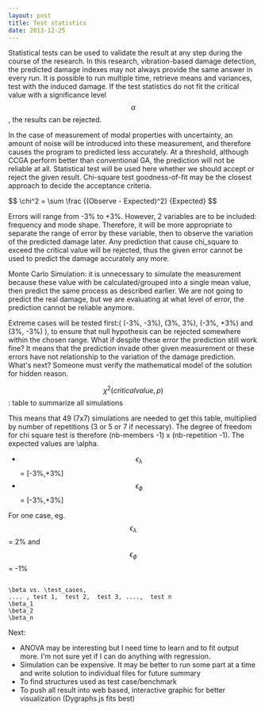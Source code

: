 ```yaml
---
layout: post
title: Test statistics
date: 2013-12-25
---
```


Statistical tests can be used to validate the result at any step during the course of the research. In this research, vibration-based damage detection, the predicted damage indexes may not always provide the same answer in every run. It is possible to run multiple time,  retrieve means and variances, test with the induced damage. If the test statistics do not fit the critical value with a significance level $$ \alpha $$, the results can be rejected.

In the case of measurement of modal properties with uncertainty, an amount of noise will be introduced into these measurement, and therefore causes the program to predicted less accurately. At a threshold, although CCGA perform better than conventional GA, the prediction will not be reliable at all. Statistical test will be used here whether we should accept or reject the given result. Chi-square test goodness-of-fit may be the closest approach to decide the acceptance criteria.

<div>$$ \chi^2 = \sum \frac {(Observe - Expected)^2} {Expected} $$</div>

Errors will range from -3% to +3%. However, 2 variables are to be included: frequency and mode shape. Therefore, it will be more appropriate to separate the range of error by these variable, then to observe the variation of the predicted damage later. Any prediction that cause chi_square to exceed the critical value will be rejected, thus the given error cannot be used to predict the damage accurately any more.

Monte Carlo Simulation: it is unnecessary to simulate the measurement because these value with be calculated/grouped into a single mean value, then predict the same process as described earlier. We are not going to predict the real damage, but we are evaluating at what level of error, the prediction cannot be reliable anymore.

Extreme cases will be tested first:( (-3%, -3%), (3%, 3%), (-3%, +3%) and (3%, -3%) ), to ensure that null hypothesis can be rejected somewhere within the chosen range. What if despite these error the prediction still work fine? It means that the prediction invade other given measurement or these errors have not relationship to the variation of the damage prediction. What's next? Someone must verify the mathematical model of the solution for hidden reason.

<span> $$ \chi^2 (critical value, p) $$</span>: table to summarize all simulations


This means that 49 (7x7) simulations are needed to get this table, multiplied by number of repetitions (3 or 5 or 7 if necessary). The degree of freedom for chi square test is therefore (nb-members -1) x (nb-repetition -1). The expected values are \alpha.

* <span> $$ \epsilon_\lambda $$ </span> = \[-3%,+3%\]  
* <span> $$ \epsilon_\phi $$</span>= \[-3%,+3%\] 

For one case, eg.  <span> $$ \epsilon_\lambda $$ </span> = 2% and $$\epsilon_\phi $$ = -1% 

<pre><code>
\beta vs. \test_cases, 
.... , test 1,  test 2,  test 3, ....,  test n
\beta_1
\beta_2
\beta_n
</code></pre>

Next:

* ANOVA may be interesting but I need time to learn and to fit output more. I'm not sure yet if I can do anything with regression. 
* Simulation can be expensive. It may be better to run some part at a time and write solution to individual files for future summary
* To find structures used as test case/benchmark
* To push all result into web based, interactive graphic for better visualization (Dygraphs.js fits best)
